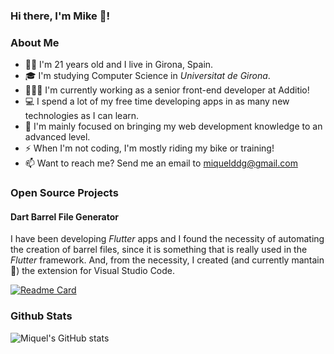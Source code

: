 ### Hi there, I'm Mike 👋!

### About Me
- 👦🏻 I'm 21 years old and I live in Girona, Spain.
- 🎓 I'm studying Computer Science in _Universitat de Girona_.
- 👨🏻‍💻 I'm currently working as a senior front-end developer at Additio!
- 💻 I spend a lot of my free time developing apps in as many new technologies as I can learn.
- 🎯 I'm mainly focused on bringing my web development knowledge to an advanced level.
- ⚡ When I'm not coding, I'm mostly riding my bike or training!
- 📫 Want to reach me? Send me an email to miquelddg@gmail.com

### Open Source Projects

#### Dart Barrel File Generator

I have been developing _Flutter_ apps and I found the necessity of automating the creation of barrel files, since it is something that is really used in the _Flutter_ framework. And, from the necessity, I created (and currently mantain 👷) the extension for Visual Studio Code.

[![Readme Card](https://github-readme-stats.vercel.app/api/pin/?username=mikededo&repo=dartBarrelFileGenerator)](https://github.com/mikededo/dartBarrelFileGenerator)

### Github Stats

![Miquel's GitHub stats](https://github-readme-stats.vercel.app/api?username=mikededo&show_icons=true)
